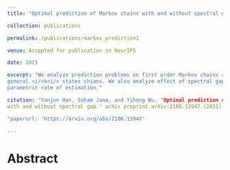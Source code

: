 ```yaml
---
title: "Optimal prediction of Markov chains with and without spectral gap"

collection: publications

permalink: /publications/markov_prediction1

venue: Accepted for publication in NeurIPS

date: 2021

excerpt: "We analyze prediction problems on first order Markov chains and achieve optimal rate for 
general <i/>k<i/> states chians. We also analyze effect of spectral gaps in case of reversible chains to achieve 
parametric rate of estimation."

citation: "Yanjun Han, Soham Jana, and Yihong Wu. "Optimal prediction of Markov chains 
with and without spectral gap." arXiv preprint arXiv:2106.13947 (2021).

"paperurl: 'https://arxiv.org/abs/2106.13947'

---
```


Abstract
========





